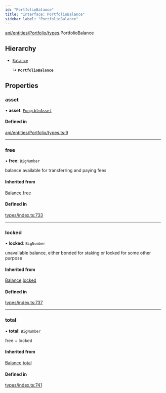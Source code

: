 ```yaml
---
id: "PortfolioBalance"
title: "Interface: PortfolioBalance"
sidebar_label: "PortfolioBalance"
---
```


[api/entities/Portfolio/types](../../../../../../modules/API/Entities/Portfolio/Types/Types.md).PortfolioBalance

## Hierarchy

- [`Balance`](../../../../../Types/Balance/Balance.md)

  ↳ **`PortfolioBalance`**

## Properties

### asset

• **asset**: [`FungibleAsset`](../../../../../../classes/API/Entities/Asset/Fungible/FungibleAsset.md)

#### Defined in

[api/entities/Portfolio/types.ts:9](https://github.com/PolymeshAssociation/polymesh-sdk/blob/d4e2c127f/src/api/entities/Portfolio/types.ts#L9)

___

### free

• **free**: `BigNumber`

balance available for transferring and paying fees

#### Inherited from

[Balance](../../../../../Types/Balance/Balance.md).[free](../../../../../Types/Balance/Balance.md#free)

#### Defined in

[types/index.ts:733](https://github.com/PolymeshAssociation/polymesh-sdk/blob/d4e2c127f/src/types/index.ts#L733)

___

### locked

• **locked**: `BigNumber`

unavailable balance, either bonded for staking or locked for some other purpose

#### Inherited from

[Balance](../../../../../Types/Balance/Balance.md).[locked](../../../../../Types/Balance/Balance.md#locked)

#### Defined in

[types/index.ts:737](https://github.com/PolymeshAssociation/polymesh-sdk/blob/d4e2c127f/src/types/index.ts#L737)

___

### total

• **total**: `BigNumber`

free + locked

#### Inherited from

[Balance](../../../../../Types/Balance/Balance.md).[total](../../../../../Types/Balance/Balance.md#total)

#### Defined in

[types/index.ts:741](https://github.com/PolymeshAssociation/polymesh-sdk/blob/d4e2c127f/src/types/index.ts#L741)
